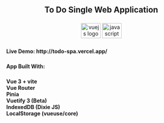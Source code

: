 <h2 align="center">To Do Single Web Application</h2>

###

<div align="center">
  <img src="https://cdn.jsdelivr.net/gh/devicons/devicon/icons/vuejs/vuejs-original.svg" height="40" width="52" alt="vuejs logo"  />
  <img src="https://cdn.jsdelivr.net/gh/devicons/devicon/icons/javascript/javascript-original.svg" height="40" width="52" alt="javascript logo"  />
</div>

###

<h4 align="left">Live Demo: http://todo-spa.vercel.app/</h4>

###

<h4 align="left">App Built With:</h4>

###

<h4 align="left">Vue 3 + vite<br>Vue Router <br>Pinia <br>Vuetify 3 (Beta)<br>IndexedDB (Dixie JS)<br>LocalStorage (vueuse/core)</h4>

###

